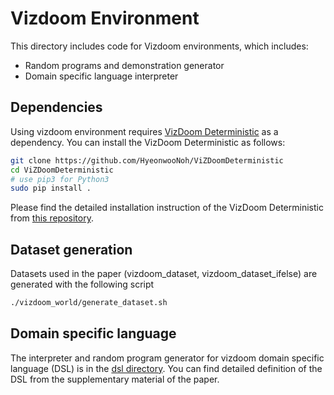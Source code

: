 # Vizdoom Environment
This directory includes code for Vizdoom environments, which includes:
- Random programs and demonstration generator
- Domain specific language interpreter

## Dependencies
Using vizdoom environment requires [VizDoom Deterministic](https://github.com/HyeonwooNoh/ViZDoomDeterministic) as a dependency.
You can install the VizDoom Deterministic as follows:
```bash
git clone https://github.com/HyeonwooNoh/ViZDoomDeterministic
cd ViZDoomDeterministic
# use pip3 for Python3
sudo pip install .
```
Please find the detailed installation instruction of the VizDoom Deterministic from [this repository](https://github.com/HyeonwooNoh/ViZDoomDeterministic).

## Dataset generation

Datasets used in the paper (vizdoom_dataset, vizdoom_dataset_ifelse) are generated with the following script
```bash
./vizdoom_world/generate_dataset.sh
```

## Domain specific language
The interpreter and random program generator for vizdoom domain specific language (DSL) is in the [dsl directory](./dsl). You can find detailed definition of the DSL from the supplementary material of the paper.

